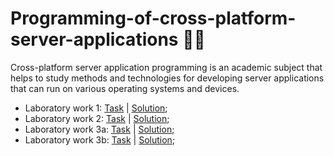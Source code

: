 # Programming-of-cross-platform-server-applications 😶‍🌫️
Cross-platform server application programming is an academic subject that helps to study methods and technologies for developing server applications that can run on various operating systems and devices.
<ul>
  <li>Laboratory work 1: <a href="https://github.com/zephyrXXX/Programming-of-cross-platform-server-applications/tree/main/term%201/lw1">Task</a> | <a href="https://github.com/zephyrXXX/Programming-of-cross-platform-server-applications/blob/main/term%201/lw1/%D0%9B%D0%B0%D0%B1%D0%BE%D1%80%D0%B0%D1%82%D0%BE%D1%80%D0%BD%D0%B0%D1%8F_%D1%80%D0%B0%D0%B1%D0%BE%D1%82%D0%B0_01.docx">Solution</a>;</li> 
  <li>Laboratory work 2: <a href="https://github.com/zephyrXXX/Programming-of-cross-platform-server-applications/tree/main/term%201/lw2">Task</a> | <a href="https://github.com/zephyrXXX/Programming-of-cross-platform-server-applications/blob/main/term%201/lw2/%D0%9B%D0%B0%D0%B1%D0%BE%D1%80%D0%B0%D1%82%D0%BE%D1%80%D0%BD%D0%B0%D1%8F_%D1%80%D0%B0%D0%B1%D0%BE%D1%82%D0%B0_02.docx">Solution</a>;</li> 
  <li>Laboratory work 3a: <a href="https://github.com/zephyrXXX/Programming-of-cross-platform-server-applications/tree/main/term%201/lw3/3a">Task</a> | <a href="https://github.com/zephyrXXX/Programming-of-cross-platform-server-applications/blob/main/term%201/lw3/%D0%9B%D0%B0%D0%B1%D0%BE%D1%80%D0%B0%D1%82%D0%BE%D1%80%D0%BD%D0%B0%D1%8F_%D1%80%D0%B0%D0%B1%D0%BE%D1%82%D0%B0_03%D0%B0.docx">Solution</a>;</li> 
  <li>Laboratory work 3b: <a href="https://github.com/zephyrXXX/Programming-of-cross-platform-server-applications/tree/main/term%201/lw3/3b">Task</a> | <a href="https://github.com/zephyrXXX/Programming-of-cross-platform-server-applications/blob/main/term%201/lw3/%D0%9B%D0%B0%D0%B1%D0%BE%D1%80%D0%B0%D1%82%D0%BE%D1%80%D0%BD%D0%B0%D1%8F_%D1%80%D0%B0%D0%B1%D0%BE%D1%82%D0%B0_03%D0%B1.docx">Solution</a>;</li> 
</ul>

<!-- 
  <li>: <a href="">Task</a> | <a href="">Solution</a>;</li> 
  <li>: <a href="">Task</a> | <a href="">Solution</a>;</li>
  
-->
